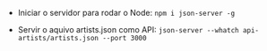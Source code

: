 * Iniciar o servidor para rodar o Node:
```npm i json-server -g```

* Servir o aquivo artists.json como API:
```json-server --whatch api-artists/artists.json --port 3000```